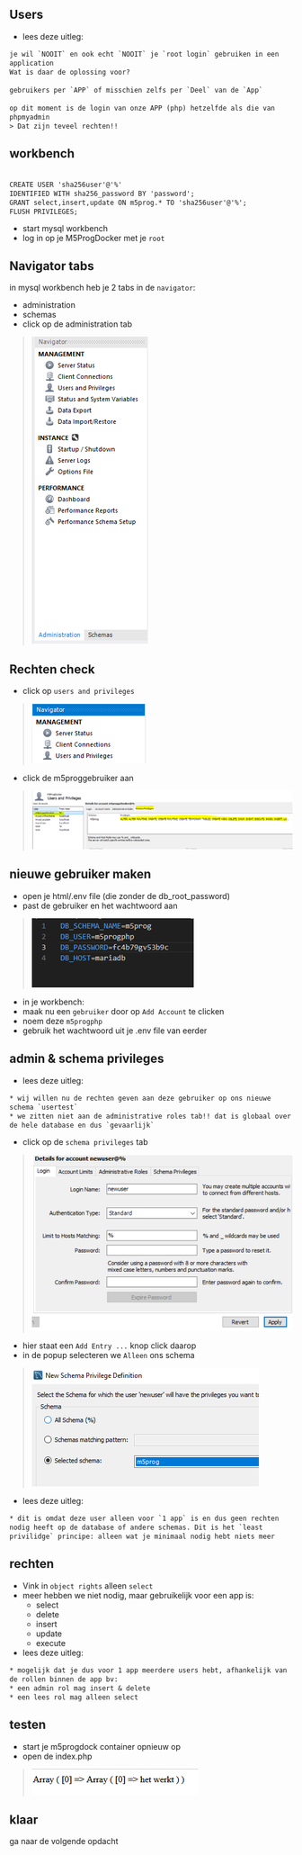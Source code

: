 ## Users

- lees deze uitleg:

```
je wil `NOOIT` en ook echt `NOOIT` je `root login` gebruiken in een application
Wat is daar de oplossing voor?

gebruikers per `APP` of misschien zelfs per `Deel` van de `App`

op dit moment is de login van onze APP (php) hetzelfde als die van phpmyadmin
> Dat zijn teveel rechten!!

```
## workbench


 ```
 
CREATE USER 'sha256user'@'%'
IDENTIFIED WITH sha256_password BY 'password';
GRANT select,insert,update ON m5prog.* TO 'sha256user'@'%';
FLUSH PRIVILEGES;

```

- start mysql workbench
- log in op je M5ProgDocker met je `root`

## Navigator tabs

in mysql workbench heb je 2 tabs in de `navigator`:
- administration
- schemas
- click op de administration tab
> ![](img/tabs.PNG)

## Rechten check

- click op `users and privileges`

>![](img/users.PNG)
- click de m5proggebruiker aan
> ![](img/veelpriv.PNG)

## nieuwe gebruiker maken

- open je html/.env file (die zonder de db_root_password)
- past de gebruiker en het wachtwoord aan
> ![](img/phpuser.PNG)

- in je workbench:
- maak nu een `gebruiker` door op `Add Account` te clicken
- noem deze `m5progphp`
- gebruik het wachtwoord uit je .env file van eerder

## admin & schema privileges


- lees deze uitleg:
```
* wij willen nu de rechten geven aan deze gebruiker op ons nieuwe schema `usertest`
* we zitten niet aan de administrative roles tab!! dat is globaal over de hele database en dus `gevaarlijk`
```

- click op de `schema privileges` tab
> ![](img/newuser.PNG)
- hier staat een `Add Entry ...` knop click daarop
- in de popup selecteren we `Alleen` ons schema
> ![](img/selschema.PNG)

- lees deze uitleg:
```
* dit is omdat deze user alleen voor `1 app` is en dus geen rechten nodig heeft op de database of andere schemas. Dit is het `least privilidge` principe: alleen wat je minimaal nodig hebt niets meer

```
## rechten 
- Vink in `object rights` alleen `select`
- meer hebben we niet nodig, maar gebruikelijk voor een app is:
    - select
    - delete
    - insert
    - update
    - execute
- lees deze uitleg:
```
* mogelijk dat je dus voor 1 app meerdere users hebt, afhankelijk van de rollen binnen de app bv:
* een admin rol mag insert & delete
* een lees rol mag alleen select
```

## testen

- start je m5progdock container opnieuw op
- open de index.php
> ![](img/werkt.PNG)


## klaar

ga naar de volgende opdacht